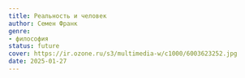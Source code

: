 ```yaml
---
title: Реальность и человек
author: Семен Франк
genre:
- философия
status: future
cover: https://ir.ozone.ru/s3/multimedia-w/c1000/6003623252.jpg
date: 2025-01-27
---
```


